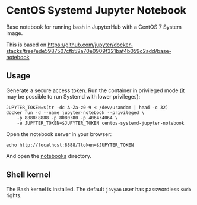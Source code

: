 # CentOS Systemd Jupyter Notebook

Base notebook for running bash in JupyterHub with a CentOS 7 System image.

This is based on https://github.com/jupyter/docker-stacks/tree/ede5987507cfb52a70e0909f321baf4b059c2add/base-notebook


## Usage

Generate a secure access token.
Run the container in privileged mode (it may be possible to run Systemd with lower privileges):

    JUPYTER_TOKEN=$(tr -dc A-Za-z0-9 < /dev/urandom | head -c 32)
    docker run -d --name jupyter-notebook --privileged \
        -p 8888:8888 -p 8080:80 -p 4064:4064 \
        -e JUPYTER_TOKEN=$JUPYTER_TOKEN centos-systemd-jupyter-notebook

Open the notebook server in your browser:

    echo http://localhost:8888/?token=$JUPYTER_TOKEN

And open the [notebooks](notebooks) directory.


## Shell kernel

The Bash kernel is installed.
The default `jovyan` user has passwordless `sudo` rights.
